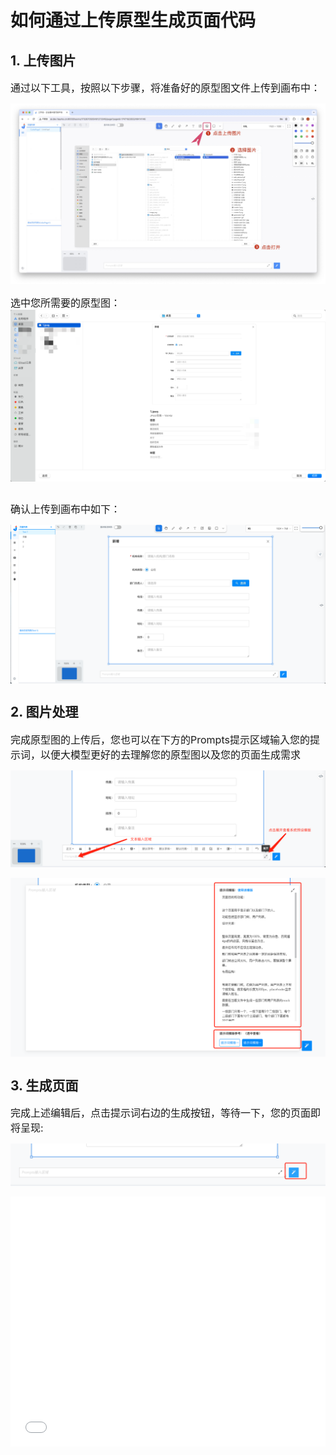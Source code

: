 # 如何通过上传原型生成页面代码

## 1. 上传图片
<span style="font-size:16px;">通过以下工具，按照以下步骤，将准备好的原型图文件上传到画布中：</span>

<div style="display: flex; justify-content:center; align-items:center;">
<img src="./assets/examples/Web/0116-2.jpg" alt="图片上传" width="100%"></div>

<br>
<span style="font-size:16px;">选中您所需要的原型图：</span>

<div style="display: flex; justify-content:center; align-items:center;">
<img src="./assets/examples/Web/upload-1.png" alt="选择图片上传" width="100%"></div>

<br>

<span style="font-size:16px;">确认上传到画布中如下：</span>
<div style="display: flex; justify-content:center; align-items:center;">
<img src="./assets/examples/Web/upload-2.png" alt="图片" width="100%"></div>

## 2. 图片处理

<span style="font-size:16px;">完成原型图的上传后，您也可以在下方的Prompts提示区域输入您的提示词，以便大模型更好的去理解您的原型图以及您的页面生成需求</span>
<div style="display: flex; justify-content:center; align-items:center;">
<img src="./assets/examples/Web/upload-3.png" alt="图片" width="100%"></div><br>
<div style="display: flex; justify-content:center; align-items:center;">
<img src="./assets/examples/Web/upload-4.png" alt="图片" width="100%"></div>

## 3. 生成页面

<span style="font-size:16px;">完成上述编辑后，点击提示词右边的生成按钮，等待一下，您的页面即将呈现:</span>
<div style="display: flex; justify-content:center; align-items:center;">
<img src="./assets/examples/Web/upload-5.png" alt="点击生成" width="100%"></div><br>
<div style="display: flex; justify-content:center; align-items:center;">
<iframe style="width:100%;height:400px;" src="//player.bilibili.com/player.html?aid=1701696410&bvid=BV1jK421x7uL&cid=1468839853&p=1" scrolling="no" border="0" frameborder="no" framespacing="0" allowfullscreen="true"> </iframe><br>